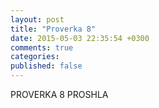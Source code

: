 ```yaml
---
layout: post
title: "Proverka 8"
date: 2015-05-03 22:35:54 +0300
comments: true
categories: 
published: false
---
```

PROVERKA 8 PROSHLA
